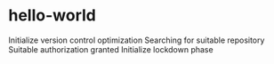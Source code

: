 # hello-world

Initialize version control optimization
Searching for suitable repository
Suitable authorization granted
Initialize lockdown phase 
